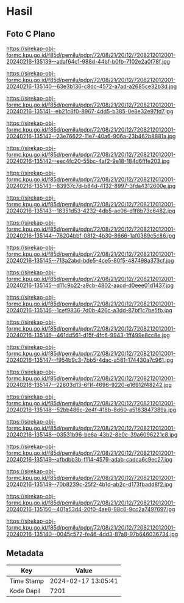 # Hasil

## Foto C Plano

https://sirekap-obj-formc.kpu.go.id/f85d/pemilu/pdpr/72/08/21/20/12/7208212012001-20240216-135139--adaf64c1-988d-44bf-b0fb-7102e2a0f78f.jpg

https://sirekap-obj-formc.kpu.go.id/f85d/pemilu/pdpr/72/08/21/20/12/7208212012001-20240216-135140--63e3b136-c8dc-4572-a7ad-a2685ce32b3d.jpg

https://sirekap-obj-formc.kpu.go.id/f85d/pemilu/pdpr/72/08/21/20/12/7208212012001-20240216-135141--eb21c8f0-8967-4dd5-b385-0e8e32e97fd7.jpg

https://sirekap-obj-formc.kpu.go.id/f85d/pemilu/pdpr/72/08/21/20/12/7208212012001-20240216-135142--23e76622-11e7-40a6-906a-23b462b8881a.jpg

https://sirekap-obj-formc.kpu.go.id/f85d/pemilu/pdpr/72/08/21/20/12/7208212012001-20240216-135142--eec4fc20-55bc-4af2-9e18-184d6fffe203.jpg

https://sirekap-obj-formc.kpu.go.id/f85d/pemilu/pdpr/72/08/21/20/12/7208212012001-20240216-135143--83937c7d-b84d-4132-8997-3fda4312600e.jpg

https://sirekap-obj-formc.kpu.go.id/f85d/pemilu/pdpr/72/08/21/20/12/7208212012001-20240216-135143--18351d53-4232-4db5-ae06-d1f8b73c6482.jpg

https://sirekap-obj-formc.kpu.go.id/f85d/pemilu/pdpr/72/08/21/20/12/7208212012001-20240216-135144--76204bbf-0812-4b30-8666-1af0389c5c86.jpg

https://sirekap-obj-formc.kpu.go.id/f85d/pemilu/pdpr/72/08/21/20/12/7208212012001-20240216-135145--713a2abd-bde5-4ce5-80f5-487498a373cf.jpg

https://sirekap-obj-formc.kpu.go.id/f85d/pemilu/pdpr/72/08/21/20/12/7208212012001-20240216-135145--d11c9b22-a9cb-4802-aacd-d0eee01d1437.jpg

https://sirekap-obj-formc.kpu.go.id/f85d/pemilu/pdpr/72/08/21/20/12/7208212012001-20240216-135146--1cef9836-7d0b-426c-a3dd-87bf1c7be5fb.jpg

https://sirekap-obj-formc.kpu.go.id/f85d/pemilu/pdpr/72/08/21/20/12/7208212012001-20240216-135146--461dd561-d15f-4fc6-9943-1ff499e8cc8e.jpg

https://sirekap-obj-formc.kpu.go.id/f85d/pemilu/pdpr/72/08/21/20/12/7208212012001-20240216-135147--f954b9c3-7bb5-4dac-a581-174430a7c961.jpg

https://sirekap-obj-formc.kpu.go.id/f85d/pemilu/pdpr/72/08/21/20/12/7208212012001-20240216-135147--22803d13-6f1f-4696-9220-e16912f48242.jpg

https://sirekap-obj-formc.kpu.go.id/f85d/pemilu/pdpr/72/08/21/20/12/7208212012001-20240216-135148--52bb486c-2e4f-418b-8d60-a5183847389a.jpg

https://sirekap-obj-formc.kpu.go.id/f85d/pemilu/pdpr/72/08/21/20/12/7208212012001-20240216-135148--03531b96-be6a-43b2-8e0c-39a6096221c8.jpg

https://sirekap-obj-formc.kpu.go.id/f85d/pemilu/pdpr/72/08/21/20/12/7208212012001-20240216-135149--afbdbb3b-f114-4579-adab-cadca6c9ec27.jpg

https://sirekap-obj-formc.kpu.go.id/f85d/pemilu/pdpr/72/08/21/20/12/7208212012001-20240216-135149--70b8239c-25f2-4b1d-ab2c-d173fbadd8f2.jpg

https://sirekap-obj-formc.kpu.go.id/f85d/pemilu/pdpr/72/08/21/20/12/7208212012001-20240216-135150--401a53d4-20f0-4ae8-98c6-9cc2a7497697.jpg

https://sirekap-obj-formc.kpu.go.id/f85d/pemilu/pdpr/72/08/21/20/12/7208212012001-20240216-135140--0045c572-fe46-4dd3-87a8-97b646036734.jpg


## Metadata

| Key        | Value               |
| ---------- | ------------------- |
| Time Stamp | 2024-02-17 13:05:41 |
| Kode Dapil | 7201                |



